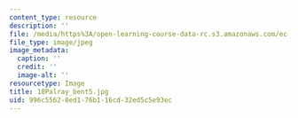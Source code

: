 ```yaml
---
content_type: resource
description: ''
file: /media/https%3A/open-learning-course-data-rc.s3.amazonaws.com/ec-721-wheelchair-design-in-developing-countries-spring-2009/996c55620ed176b116cd32ed5c5e93ec_10Palray_bent5.jpg
file_type: image/jpeg
image_metadata:
  caption: ''
  credit: ''
  image-alt: ''
resourcetype: Image
title: 10Palray_bent5.jpg
uid: 996c5562-0ed1-76b1-16cd-32ed5c5e93ec
---
```

